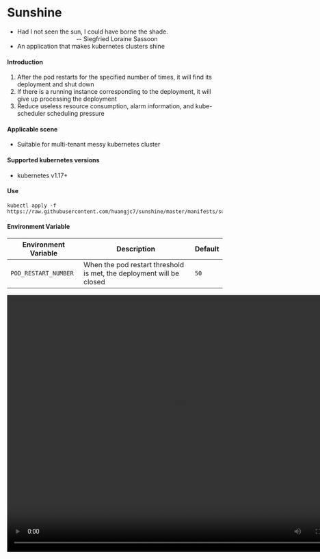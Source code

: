 # Sunshine 
* Had I not seen the sun, I could have borne the shade.
  &nbsp;&nbsp;&nbsp;&nbsp;&nbsp;&nbsp;&nbsp;&nbsp;&nbsp;&nbsp;&nbsp;&nbsp;&nbsp;&nbsp;&nbsp;&nbsp;&nbsp;&nbsp;&nbsp;&nbsp;&nbsp;&nbsp;&nbsp;&nbsp;&nbsp;&nbsp;&nbsp;&nbsp;&nbsp;&nbsp;&nbsp;&nbsp;&nbsp;&nbsp;&nbsp;-- Siegfried Loraine Sassoon
* An application that makes kubernetes clusters shine
#### Introduction
1. After the pod restarts for the specified number of times, it will find its deployment and shut down
2. If there is a running instance corresponding to the deployment, it will give up processing the deployment
3. Reduce useless resource consumption, alarm information, and kube-scheduler scheduling pressure
#### Applicable scene
* Suitable for multi-tenant messy kubernetes cluster
#### Supported kubernetes versions
* kubernetes v1.17+
#### Use
```shell
kubectl apply -f https://raw.githubusercontent.com/huangjc7/sunshine/master/manifests/sunshine.yaml
```
#### Environment Variable

| Environment Variable                  | Description                                  | Default |
|----------------------|----------------------------------------------|---------|
| `POD_RESTART_NUMBER` |When the pod restart threshold is met, the deployment will be closed                                | `50`    |

<video src="video/1.mp4" width="800px" height="600px" controls="controls"></video>

